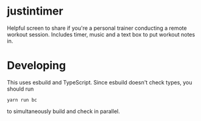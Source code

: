 # justintimer
Helpful screen to share if you're a personal trainer conducting a remote workout session. Includes timer, music and a text box to put workout notes in.

# Developing

This uses esbuild and TypeScript. Since esbuild doesn't check types, you should run

    yarn run bc

to simultaneously build and check in parallel.
